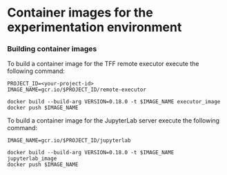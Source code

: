# Container images for the experimentation environment

### Building container images

To build a container image for the TFF remote executor execute the following command:

```
PROJECT_ID=<your-project-id>
IMAGE_NAME=gcr.io/$PROJECT_ID/remote-executor

docker build --build-arg VERSION=0.18.0 -t $IMAGE_NAME executor_image
docker push $IMAGE_NAME
```

To build a container image for the JupyterLab server execute the following command:

```
IMAGE_NAME=gcr.io/$PROJECT_ID/jupyterlab

docker build --build-arg VERSION=0.18.0 -t $IMAGE_NAME jupyterlab_image
docker push $IMAGE_NAME
```

